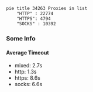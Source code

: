 
```mermaid
pie title 34263 Proxies in list
    "HTTP" : 22774
    "HTTPS": 4794
    "SOCKS" : 10392
```

### Some Info
#### Average Timeout

- mixed: 2.7s
- http: 1.3s
- https: 8.6s
- socks: 6.6s